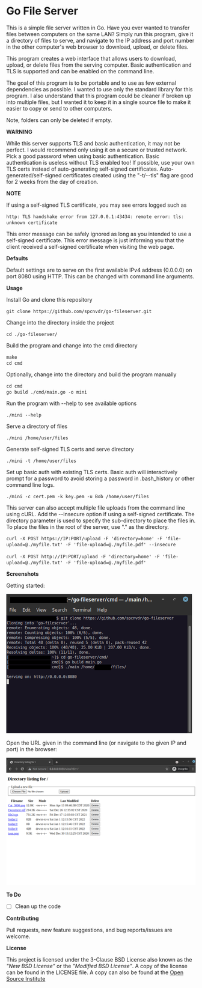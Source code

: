 # Go File Server

This is a simple file server written in Go. Have you ever wanted to transfer 
files between computers on the same LAN? Simply run this program, give it a 
directory of files to serve, and navigate to the IP address and port number
in the other computer's web browser to download, upload, or delete files.

This program creates a web interface that allows users to download, upload, or
delete files from the serving computer. Basic authentication and TLS is 
supported and can be enabled on the command line. 

The goal of this program is to be portable and to use as few
external dependencies as possible. I wanted to use only the standard library
for this program. I also understand that this program could be cleaner if
broken up into multiple files, but I wanted it to keep it in a single source
file to make it easier to copy or send to other computers. 

Note, folders can only be deleted if empty.

**WARNING**

While this server supports TLS and basic authentication, it may not be perfect.
I would recommend only using it on a secure or trusted network. Pick a good 
password when using basic authentication. Basic authentication is useless 
without TLS enabled too! If possible, use your own TLS certs instead of 
auto-generating self-signed certificates. Auto-generated/self-signed 
certificates created using the "-t/--tls" flag are good for 2 weeks from the 
day of creation.

**NOTE**

If using a self-signed TLS certificate, you may see errors logged such as

    http: TLS handshake error from 127.0.0.1:43434: remote error: tls: unknown certificate

This error message can be safely ignored as long as you intended to use a 
self-signed certificate. This error message is just informing you that the
client received a self-signed certificate when visiting the web page.

**Defaults**

Default settings are to serve on the first available IPv4 address (0.0.0.0) on 
port 8080 using HTTP. This can be changed with command line arguments.


**Usage**

Install Go and clone this repository

    git clone https://github.com/spcnvdr/go-fileserver.git

Change into the directory inside the project

    cd ./go-fileserver/

Build the program and change into the cmd directory

    make
    cd cmd

Optionally, change into the directory and build the program manually
    
    cd cmd
    go build ./cmd/main.go -o mini

Run the program with --help to see available options

    ./mini --help

Serve a directory of files

    ./mini /home/user/files

Generate self-signed TLS certs and serve directory

    ./mini -t /home/user/files

Set up basic auth with existing TLS certs. Basic auth will 
interactively prompt for a password to avoid storing a password 
in .bash_history or other command line logs. 

    ./mini -c cert.pem -k key.pem -u Bob /home/user/files

This server can also accept multiple file uploads from the command line 
using cURL. Add the --insecure option if using a self-signed certificate.
The directory parameter is used to specify the sub-directory to place the 
files in. To place the files in the root of the server, use "." as the 
directory.

    curl -X POST https://IP:PORT/upload -F 'directory=home' -F 'file-upload=@./myfile.txt' -F 'file-upload=@./myfile.pdf' --insecure

    curl -X POST http://IP:PORT/upload -F 'directory=home' -F 'file-upload=@./myfile.txt' -F 'file-upload=@./myfile.pdf'


**Screenshots**

Getting started:

![Clone and build](./img/screenshot1.png)

Open the URL given in the command line (or navigate to the given IP and port) 
in the browser:

![Go File Server Client Side](./img/screenshot2.png)


**To Do**

- [ ] Clean up the code


**Contributing**

Pull requests, new feature suggestions, and bug reports/issues are
welcome.


**License**

This project is licensed under the 3-Clause BSD License also known as the
*"New BSD License"* or the *"Modified BSD License"*. A copy of the license
can be found in the LICENSE file. A copy can also be found at the
[Open Source Institute](https://opensource.org/licenses/BSD-3-Clause)
